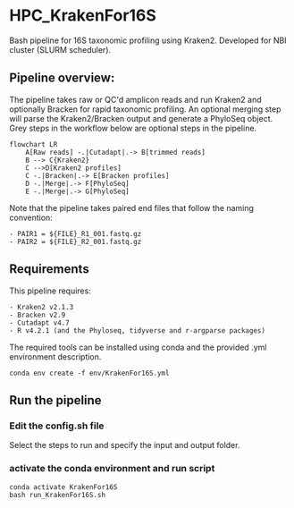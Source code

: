 # HPC_KrakenFor16S
 Bash pipeline for 16S taxonomic profiling using Kraken2. Developed for NBI cluster (SLURM scheduler).

 ## Pipeline overview:
 The pipeline takes raw or QC'd amplicon reads and run Kraken2 and optionally Bracken for rapid taxonomic profiling. An optional merging step will parse the Kraken2/Bracken output and generate a PhyloSeq object. Grey steps in the workflow below are optional steps in the pipeline.

```mermaid
flowchart LR
    A[Raw reads] -.|Cutadapt|.-> B[trimmed reads]
    B --> C{Kraken2}
    C -->D[Kraken2 profiles]
    C -.|Bracken|.-> E[Bracken profiles]
    D -.|Merge|.-> F[PhyloSeq]
    E -.|Merge|.-> G[PhyloSeq]
```

Note that the pipeline takes paired end files that follow the naming convention: 

    - PAIR1 = ${FILE}_R1_001.fastq.gz
    - PAIR2 = ${FILE}_R2_001.fastq.gz


 ## Requirements
 This pipeline requires:

 	- Kraken2 v2.1.3
 	- Bracken v2.9
 	- Cutadapt v4.7
 	- R v4.2.1 (and the Phyloseq, tidyverse and r-argparse packages)

The required tools can be installed using conda and the provided .yml environment description.

```
conda env create -f env/KrakenFor16S.yml
```

## Run the pipeline

### Edit the config.sh file 
Select the steps to run and specify the input and output folder.

### activate the conda environment and run script

```
conda activate KrakenFor16S
bash run_KrakenFor16S.sh
```
